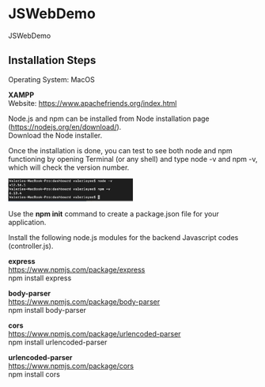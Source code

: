 # JSWebDemo
JSWebDemo

<H2> Installation Steps </H2>

Operating System: MacOS <br/>

<strong>XAMPP</strong> <br/>
Website: https://www.apachefriends.org/index.html

Node.js and npm can be installed from Node installation page (https://nodejs.org/en/download/). <br/>
Download the Node installer. <br/>

Once the installation is done, you can test to see both node and npm functioning by opening Terminal (or any shell) and type node -v and npm -v, which will check the version number.

<img src="images/VersionNumber.png" width="50%" height="50%"> <br/>

Use the <strong>npm init</strong> command to create a package.json file for your application. <br/>

Install the following node.js modules for the backend Javascript codes (controller.js). <br/>

<strong> express </strong> <br/>
https://www.npmjs.com/package/express <br/>
npm install express

<strong> body-parser </strong> <br/>
https://www.npmjs.com/package/body-parser <br/>
npm install body-parser


<strong> cors </strong> <br/>
https://www.npmjs.com/package/urlencoded-parser <br/>
npm install urlencoded-parser

<strong> urlencoded-parser </strong> <br/>
https://www.npmjs.com/package/cors <br/>
npm install cors
